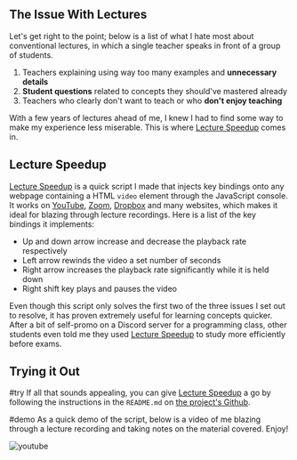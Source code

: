 ## The Issue With Lectures

Let's get right to the point; below is a list of what I hate most about conventional lectures, in which a single teacher speaks in front of a group of students.

1. Teachers explaining using way too many examples and **unnecessary details**
2. **Student questions** related to concepts they should've mastered already
3. Teachers who clearly don't want to teach or who **don't enjoy teaching**

With a few years of lectures ahead of me, I knew I had to find some way to make my experience less miserable. This is where [Lecture Speedup](https://github.com/Bricktech2000/Lecture-Speedup) comes in.

## Lecture Speedup

[Lecture Speedup](https://github.com/Bricktech2000/Lecture-Speedup) is a quick script I made that injects key bindings onto any webpage containing a HTML `video` element through the JavaScript console. It works on [YouTube](https://www.youtube.com/), [Zoom](https://zoom.us/), [Dropbox](https://www.dropbox.com/) and many websites, which makes it ideal for blazing through lecture recordings. Here is a list of the key bindings it implements:

- Up and down arrow increase and decrease the playback rate respectively
- Left arrow rewinds the video a set number of seconds
- Right arrow increases the playback rate significantly while it is held down
- Right shift key plays and pauses the video

Even though this script only solves the first two of the three issues I set out to resolve, it has proven extremely useful for learning concepts quicker. After a bit of self-promo on a Discord server for a programming class, other students even told me they used [Lecture Speedup](https://github.com/Bricktech2000/Lecture-Speedup) to study more efficiently before exams.

## Trying it Out

#try
If all that sounds appealing, you can give [Lecture Speedup](https://github.com/Bricktech2000/Lecture-Speedup) a go by following the instructions in the `README.md` on [the project's Github](https://github.com/Bricktech2000/Lecture-Speedup).

#demo
As a quick demo of the script, below is a video of me blazing through a lecture recording and taking notes on the material covered. Enjoy!

![youtube](cnkFpbtklAU)
